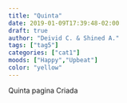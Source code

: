 ```yaml
---
title: "Quinta"
date: 2019-01-09T17:39:48-02:00
draft: true
author: "Deivid C. & Shined A."
tags: ["tag5"]
categories: ["cat1"]
moods: ["Happy","Upbeat"]
color: "yellow"
---
```



Quinta pagina Criada
